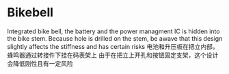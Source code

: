 # Bikebell
Integrated bike bell, the battery and the power managment IC is hidden into the bike stem.
Because hole is drilled on the stem, be awave that this design slightly affects the stiffness and has certain risks 
电池和升压板在把立内部，蜂鸣器通过转接件下挂在码表架上
由于在把立上开孔和按钮固定支架，这个设计会降低刚性且有一定风险
